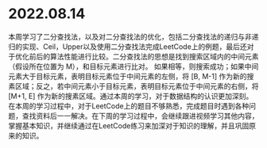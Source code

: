 # 2022.08.14

本周学习了二分查找法，以及对二分查找法的优化，包括二分查找法的递归与非递归的实现、Ceil，Upper以及使用二分查找法完成LeetCode上的例题，最后还对于优化前后的算法性能进行比较。二分查找法的思想是找到搜索区域内的中间元素（假设所在位置为 M），和目标元素进行比对。 如果相等，则搜索成功；如果中间元素大于目标元素，表明目标元素位于中间元素的左侧，将 [B, M-1] 作为新的搜素区域；反之，若中间元素小于目标元素，表明目标元素位于中间元素的右侧，将 [M+1, E] 作为新的搜素区域。通过本周的学习，对于数据结构的认识更加深刻。在本周的学习过程中，对于LeetCode上的题目不够熟悉，完成题目时遇到各种问题，查找资料后一一解决。在下周的学习过程中，会继续跟进视频学习其他内容，掌握基本知识，并继续通过在LeetCode练习来加深对于知识的理解，并且巩固原来的知识。